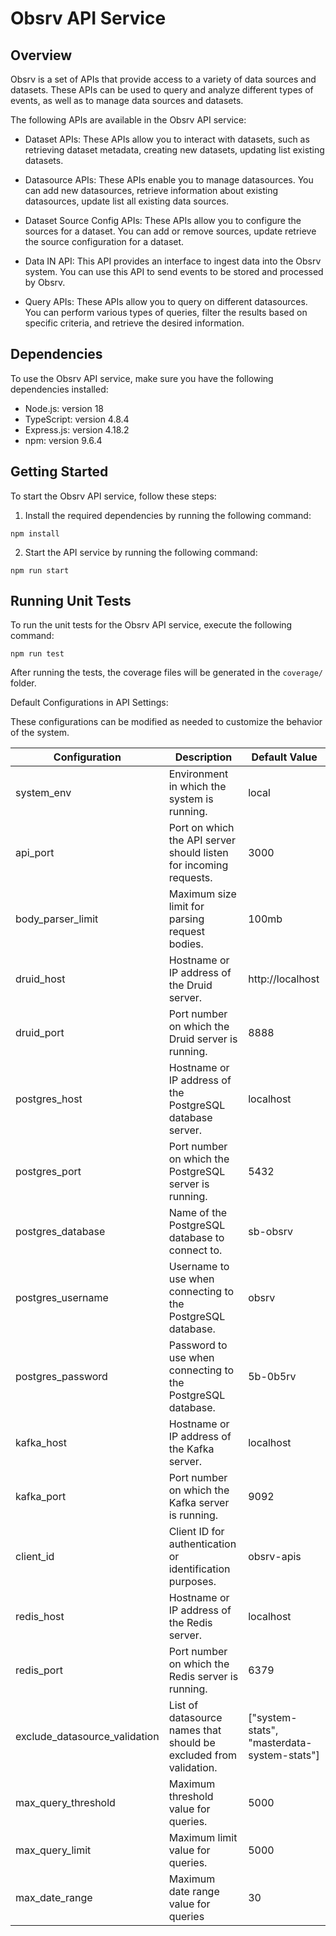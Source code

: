 # Obsrv API Service

## Overview

Obsrv is a set of APIs that provide access to a variety of data sources and datasets. These APIs can be used to query and analyze different types of events, as well as to manage data sources and datasets.

The following APIs are available in the Obsrv API service:

- Dataset APIs: These APIs allow you to interact with datasets, such as retrieving dataset metadata, creating new datasets, updating list existing datasets.

- Datasource APIs: These APIs enable you to manage datasources. You can add new datasources, retrieve information about existing datasources, update list all existing data sources.

- Dataset Source Config APIs: These APIs allow you to configure the sources for a dataset. You can add or remove sources, update retrieve the source configuration for a dataset.

- Data IN API: This API provides an interface to ingest data into the Obsrv system. You can use this API to send events to be stored and processed by Obsrv.

- Query APIs: These APIs allow you to query on different datasources. You can perform various types of queries, filter the results based on specific criteria, and retrieve the desired information.

## Dependencies

To use the Obsrv API service, make sure you have the following dependencies installed:

- Node.js: version 18
- TypeScript: version 4.8.4
- Express.js: version 4.18.2
- npm: version 9.6.4

## Getting Started

To start the Obsrv API service, follow these steps:

1. Install the required dependencies by running the following command:

```
npm install
```

2. Start the API service by running the following command:

```
npm run start
```

## Running Unit Tests

To run the unit tests for the Obsrv API service, execute the following command:

```
npm run test
```

After running the tests, the coverage files will be generated in the `coverage/` folder.


Default Configurations in API Settings:

These configurations can be modified as needed to customize the behavior of the system.

| Configuration            | Description                                                    | Default Value        |
|--------------------------|----------------------------------------------------------------|----------------------|
| system_env               | Environment in which the system is running.                     | local                |
| api_port                 | Port on which the API server should listen for incoming requests.| 3000                 |
| body_parser_limit        | Maximum size limit for parsing request bodies.                  | 100mb                |
| druid_host               | Hostname or IP address of the Druid server.                     | http://localhost     |
| druid_port               | Port number on which the Druid server is running.               | 8888                 |
| postgres_host            | Hostname or IP address of the PostgreSQL database server.       | localhost            |
| postgres_port            | Port number on which the PostgreSQL server is running.          | 5432                 |
| postgres_database        | Name of the PostgreSQL database to connect to.                  | sb-obsrv             |
| postgres_username        | Username to use when connecting to the PostgreSQL database.     | obsrv                |
| postgres_password        | Password to use when connecting to the PostgreSQL database.     | 5b-0b5rv            |
| kafka_host               | Hostname or IP address of the Kafka server.                     | localhost            |
| kafka_port               | Port number on which the Kafka server is running.               | 9092                 |
| client_id                | Client ID for authentication or identification purposes.        | obsrv-apis           |
| redis_host               | Hostname or IP address of the Redis server.                     | localhost            |
| redis_port               | Port number on which the Redis server is running.               | 6379                 |
| exclude_datasource_validation | List of datasource names that should be excluded from validation. | ["system-stats", "masterdata-system-stats"] |
| max_query_threshold      | Maximum threshold value for queries.                            | 5000                 |
| max_query_limit          | Maximum limit value for queries.                                | 5000                 |
| max_date_range           | Maximum date range value for queries                            | 30                   |